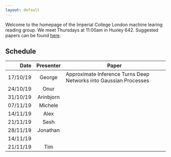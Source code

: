 ```yaml
---
layout: default
---
```


Welcome to the homepage of the Imperial College London machine learing reading group.
We meet Thursdays at 11:00am in Huxley 642.
Suggested papers can be found [here](suggested-papers).

## Schedule

| Date          | Presenter     | Paper |
|--------------:|:-------------:|-|
| 17/10/19      | George        |Approximate Inference Turns Deep Networks into Gaussian Processes |
| 24/10/19      | Onur          | |
| 31/10/19      | Arinbjorn     | |
| 07/11/19      | Michele       | |
| 14/11/19      | Alex          | |
| 21/11/19      | Sesh          | |
| 28/11/19      | Jonathan      | |
| 14/11/19      |               | |
| 21/11/19      | Tim           | |
